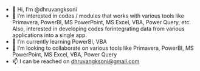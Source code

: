 - 👋 Hi, I’m @dhruvangksoni
- 👀 I’m interested in codes / modules that works with various tools like Primavera, PowerBI, MS PowerPoint, MS Excel, VBA, Power Query, etc. Also, interested in developing codes forintegrating data from various applications into a single app.
- 🌱 I’m currently learning PowerBI, VBA
- 💞️ I’m looking to collaborate on various tools like Primavera, PowerBI, MS PowerPoint, MS Excel, VBA, Power Query
- 📫 I can be reached on dhruvangksoni@gmail.com

<!---
dhruvangksoni/dhruvangksoni is a ✨ special ✨ repository because its `README.md` (this file) appears on your GitHub profile.
You can click the Preview link to take a look at your changes.
--->
